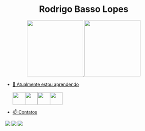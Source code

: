 <h1 align="center"> Rodrigo Basso Lopes</h1>

<div align="center">
  <a href="https://github.com/rod-lopes">
  <img height="180em" src="https://github-readme-stats.vercel.app/api?username=rod-lopes&show_icons=true&theme=dark&include_all_commits=true&count_private=true"/>
  <img height="180em" src="https://github-readme-stats.vercel.app/api/top-langs/?username=rod-lopes&layout=compact&langs_count=7&theme=dark"/>
</div>

- 🌱 Atualmente estou aprendendo<br><br>
<img src="https://cdn.jsdelivr.net/gh/devicons/devicon/icons/php/php-original.svg" width="40" height="40"/><img src="https://cdn.jsdelivr.net/gh/devicons/devicon/icons/javascript/javascript-original.svg" width="40" height="40"/><img src="https://cdn.jsdelivr.net/gh/devicons/devicon/icons/css3/css3-original.svg" width="40" height="40"/><img src="https://cdn.jsdelivr.net/gh/devicons/devicon/icons/html5/html5-original.svg" width="40" height="40"/>

- 📫 Contatos

<div>
<a href="https://www.youtube.com/channel/UCLQqypfvqsIzutrqjlmXqdw" target="_blank"><img src="https://img.shields.io/badge/YouTube-FF0000?style=for-the-badge&logo=youtube&logoColor=white" target="_blank"></a>
<!-- <a href="https://www.twitch.tv/seu-usuário-aqui" target="_blank"><img src="https://img.shields.io/badge/Twitch-9146FF?style=for-the-badge&logo=twitch&logoColor=white" target="_blank"></a>-->
<a href = "mailto:rodblopes@hotmail.com"><img src="https://img.shields.io/badge/Gmail-D14836?style=for-the-badge&logo=gmail&logoColor=white" target="_blank"></a>
<a href="https://www.linkedin.com/in/rodrigo-basso-lopes-8bb19456/" target="_blank"><img src="https://img.shields.io/badge/-LinkedIn-%230077B5?style=for-the-badge&logo=linkedin&logoColor=white" target="_blank"></a>   
</div>

<!---
rod-lopes/rod-lopes is a ✨ special ✨ repository because its `README.md` (this file) appears on your GitHub profile.
You can click the Preview link to take a look at your changes.
--->
